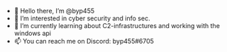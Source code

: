 - 👋 Hello there, I’m @byp455
- 👀 I’m interested in cyber security and info sec.
- 🌱 I’m currently learning about C2-infrastructures and working with the windows api
- 📫 You can reach me on Discord: byp455#6705

<!---
byp455/byp455 is a ✨ special ✨ repository because its `README.md` (this file) appears on your GitHub profile.
You can click the Preview link to take a look at your changes.
--->
